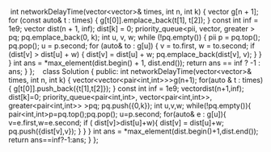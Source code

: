​
int networkDelayTime(vector<vector<int>>& times, int n, int k) {
vector<pii> g[n + 1];
for (const auto& t : times) {
g[t[0]].emplace_back(t[1], t[2]);
}
const int inf = 1e9;
vector<int> dist(n + 1, inf);
dist[k] = 0;
priority_queue<pii, vector<pii>, greater<pii> > pq;
pq.emplace_back(0, k);
int u, v, w;
while (!pq.empty()) {
pii p = pq.top(); pq.pop();
u = p.second;
for (auto& to : g[u]) {
v = to.first, w = to.second;
if (dist[v] > dist[u] + w) {
dist[v] = dist[u] + w;
pq.emplace_back(dist[v], v);
}
}
}
int ans = *max_element(dist.begin() + 1, dist.end());
return ans == inf ? -1 : ans;
}
};
​
​
​
class Solution {
public:
int networkDelayTime(vector<vector<int>>& times, int n, int k) {
vector<vector<pair<int,int>>>g(n+1);
for(auto & t : times){
g[t[0]].push_back({t[1],t[2]});
}
const int inf = 1e9;
vector<int>dist(n+1,inf);
dist[k]=0;
priority_queue<pair<int,int>, vector<pair<int,int>>, greater<pair<int,int>> >pq;
pq.push({0,k});
int u,v,w;
while(!pq.empty()){
pair<int,int>p=pq.top();pq.pop();
u=p.second;
for(auto& e : g[u]){
v=e.first,w=e.second;
if ( dist[v]>dist[u]+w){
dist[v] = dist[u]+w;
pq.push({dist[v],v});
}
}
}
int ans = *max_element(dist.begin()+1,dist.end());
return ans==inf?-1:ans;
}
};